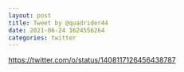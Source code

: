 ```yaml
--- 
layout: post 
title: Tweet by @quadrider44 
date: 2021-06-24 1624556264 
categories: twitter 
--- 
```

https://twitter.com/o/status/1408117126456438787